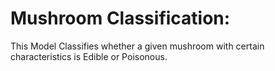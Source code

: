 # Mushroom Classification:

This Model Classifies whether a given mushroom with certain characteristics is Edible or Poisonous.
